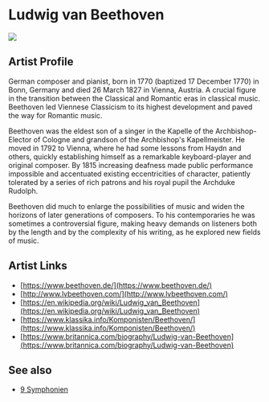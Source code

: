 # Ludwig van Beethoven

![](../../asssets/artists/Ludwig_van_Beethoven.png)

## Artist Profile

German composer and pianist, born in 1770 (baptized 17 December 1770) in Bonn, Germany and died 26 March 1827 in Vienna, Austria.
A crucial figure in the transition between the Classical and Romantic eras in classical music. Beethoven led Viennese Classicism to its highest development and paved the way for Romantic music. 

Beethoven was the eldest son of a singer in the Kapelle of the Archbishop-Elector of Cologne and grandson of the Archbishop's Kapellmeister. He moved in 1792 to Vienna, where he had some lessons from Haydn and others, quickly establishing himself as a remarkable keyboard-player and original composer. By 1815 increasing deafness made public performance impossible and accentuated existing eccentricities of character, patiently tolerated by a series of rich patrons and his royal pupil the Archduke Rudolph.

Beethoven did much to enlarge the possibilities of music and widen the horizons of later generations of composers. To his contemporaries he was sometimes a controversial figure, making heavy demands on listeners both by the length and by the complexity of his writing, as he explored new fields of music.

## Artist Links

- [https://www.beethoven.de/](https://www.beethoven.de/)
- [http://www.lvbeethoven.com/](http://www.lvbeethoven.com/)
- [https://en.wikipedia.org/wiki/Ludwig_van_Beethoven](https://en.wikipedia.org/wiki/Ludwig_van_Beethoven)
- [https://www.klassika.info/Komponisten/Beethoven/](https://www.klassika.info/Komponisten/Beethoven/)
- [https://www.britannica.com/biography/Ludwig-van-Beethoven](https://www.britannica.com/biography/Ludwig-van-Beethoven)


## See also

- [9 Symphonien](Ludwig_van_Beethoven-9_Symphonien.md)
